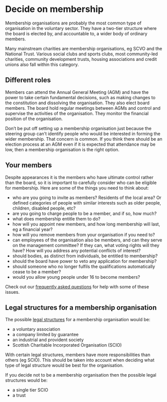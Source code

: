 # Decide on membership

Membership organisations are probably the most common type of organisation in the voluntary sector. They have a two-tier structure where the board is elected by, and accountable to, a wider body of ordinary members.

Many mainstream charities are membership organisations, eg SCVO and the National Trust. Various social clubs and sports clubs, most community-led charities, community development trusts, housing associations and credit unions also fall within this category.

## Different roles

Members can attend the Annual General Meeting (AGM) and have the power to take certain fundamental decisions, such as making changes to the constitution and dissolving the organisation. They also elect board members. The board hold regular meetings between AGMs and control and supervise the activities of the organisation. They monitor the financial position of the organisation.

Don’t be put off setting up a membership organisation just because the steering group can’t identify people who would be interested in forming the wider membership. That concern is common. If you think there should be an election process at an AGM even if it is expected that attendance may be low, then a membership organisation is the right option.

## Your members

Despite appearances it is the members who have ultimate control rather than the board, so it is important to carefully consider who can be eligible for membership. Here are some of the things you need to think about:

* who are you going to invite as members? Residents of the local area? Or defined categories of people with similar interests such as older people, children, disabled people, etc?
* are you going to charge people to be a member, and if so, how much?
* what does membership entitle them to do?
* how will you appoint new members, and how long membership will last, eg a financial year?
* how will you remove members from your organisation if you need to?
* can employees of the organisation also be members, and can they serve on the management committee? If they can, what voting rights will they have? How will you address any potential conflicts of interest?
* should bodies, as distinct from individuals, be entitled to membership?
* should the board have power to veto any application for membership?
* should someone who no longer fulfils the qualifications automatically cease to be a member?
* would you allow young people under 16 to become members?

Check out our [frequently asked questions](faq.md) for help with some of these issues.

## Legal structures for a membership organisation

The possible [legal structures](decide-on-structure.md) for a membership organisation would be:

* a voluntary association
* a company limited by guarantee
* an industrial and provident society
* Scottish Charitable Incorporated Organisation (SCIO)

With certain legal structures, members have more responsibilities than others (eg SCIO). This should be taken into account when deciding what type of legal structure would be best for the organisation.

If you decide not to be a membership organisation then the possible legal structures would be:

* a single tier SCIO
* a trust
